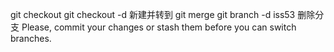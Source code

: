 git checkout 
git checkout -d 新建并转到
git merge
git branch -d iss53  删除分支
Please, commit your changes or stash them before you can switch branches.




